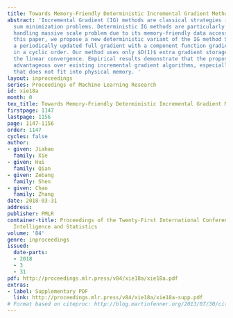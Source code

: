 ```yaml
---
title: Towards Memory-Friendly Deterministic Incremental Gradient Method
abstract: 'Incremental Gradient (IG) methods are classical strategies in solving finite
  sum minimization problems. Deterministic IG methods are particularly favorable in
  handling massive scale problem due to its memory-friendly data access pattern. In
  this paper, we propose a new deterministic variant of the IG method SVRG that blends
  a periodically updated full gradient with a component function gradient selected
  in a cyclic order. Our method uses only $O(1)$ extra gradient storage without compromising
  the linear convergence. Empirical results demonstrate that the proposed method is
  advantageous over existing incremental gradient algorithms, especially on problems
  that does not fit into physical memory. '
layout: inproceedings
series: Proceedings of Machine Learning Research
id: xie18a
month: 0
tex_title: Towards Memory-Friendly Deterministic Incremental Gradient Method
firstpage: 1147
lastpage: 1156
page: 1147-1156
order: 1147
cycles: false
author:
- given: Jiahao
  family: Xie
- given: Hui
  family: Qian
- given: Zebang
  family: Shen
- given: Chao
  family: Zhang
date: 2018-03-31
address: 
publisher: PMLR
container-title: Proceedings of the Twenty-First International Conference on Artificial
  Intelligence and Statistics
volume: '84'
genre: inproceedings
issued:
  date-parts:
  - 2018
  - 3
  - 31
pdf: http://proceedings.mlr.press/v84/xie18a/xie18a.pdf
extras:
- label: Supplementary PDF
  link: http://proceedings.mlr.press/v84/xie18a/xie18a-supp.pdf
# Format based on citeproc: http://blog.martinfenner.org/2013/07/30/citeproc-yaml-for-bibliographies/
---
```

